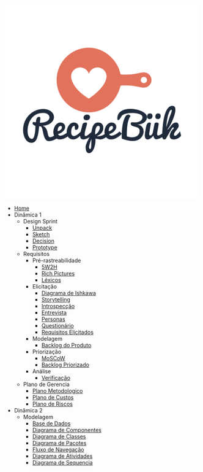 <a href="/">
    <img src="assets/assets/logo.svg" class="sidebar-recipebuk-logo">
</a>

* [Home](README.md)
* Dinâmica 1
    * Design Sprint
        * [Unpack](01-design-sprint/unpack.md)
        * [Sketch](01-design-sprint/sketch.md)
        * [Decision](01-design-sprint/decision.md)
        * [Prototype](01-design-sprint/prototype.md)
    * Requisitos
        * Pré-rastreabilidade
            * [5W2H](02-requisitos/pre-rastreabilidade/5w2h.md)
            * [Rich Pictures](02-requisitos/pre-rastreabilidade/richpicture.md)
            * [Léxicos](02-requisitos/pre-rastreabilidade/lexicos.md) 
        * Elicitação
            * [Diagrama de Ishkawa](02-requisitos/elicitacao/diagrama_ishkawa.md)
            * [Storytelling](02-requisitos/elicitacao/storytelling.md)
            * [Introspecção](02-requisitos/elicitacao/introspeccao.md)
            * [Entrevista](02-requisitos/elicitacao/entrevista.md)
            * [Personas](02-requisitos/elicitacao/personas.md)
            * [Questionário](02-requisitos/elicitacao/questionario.md)
            * [Requisitos Elicitados](02-requisitos/elicitacao/tabela_requisitos.md)
        * Modelagem
            * [Backlog do Produto](02-requisitos/modelagem/backlog.md)
        * Priorização
            * [MoSCoW](02-requisitos/priorizacao/moscow.md)
            * [Backlog Priorizado](02-requisitos/priorizacao/backlog.md)
        * Análise
            * [Verificação](02-requisitos/analise/verificacao/verificacao.md)
    * Plano de Gerencia
        * [Plano Metodologico](03-plano-gerencia/plano-metodologico.md)
        * [Plano de Custos](03-plano-gerencia/plano-custos.md)
        * [Plano de Riscos](03-plano-gerencia/plano-riscos.md)
* Dinâmica 2
    * Modelagem
        * [Base de Dados](04-modelagem/base-dados.md)
        * [Diagrama de Componentes](04-modelagem/diagrama-componentes.md)
        * [Diagrama de Classes](04-modelagem/diagrama-classes.md)
        * [Diagrama de Pacotes](04-modelagem/diagrama-pacotes.md)
        * [Fluxo de Navegação](04-modelagem/fluxo-de-navegacao.md)
        * [Diagrama de Atividades](04-modelagem/diagrama-atividades.md)
        * [Diagrama de Sequencia](04-modelagem/diagrama-sequencia.md)

